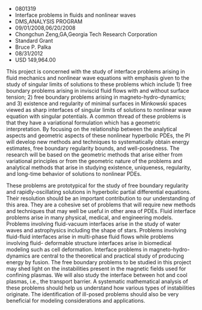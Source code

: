
* 0801319
* Interface problems in fluids and nonlinear waves
* DMS,ANALYSIS PROGRAM
* 09/01/2008,06/20/2008
* Chongchun Zeng,GA,Georgia Tech Research Corporation
* Standard Grant
* Bruce P. Palka
* 08/31/2012
* USD 149,964.00

This project is concerned with the study of interface problems arising in fluid
mechanics and nonlinear wave equations with emphasis given to the study of
singular limits of solutions to these problems which include 1) free boundary
problems arising in inviscid fluid flows with and without surface tension; 2)
free boundary problems arising in magneto-hydro-dynamics; and 3) existence and
regularity of minimal surfaces in Minkowski spaces viewed as sharp interfaces of
singular limits of solutions to nonlinear wave equation with singular
potentials. A common thread of these problems is that they have a variational
formulation which has a geometric interpretation. By focusing on the
relationship between the analytical aspects and geometric aspects of these
nonlinear hyperbolic PDEs, the PI will develop new methods and techniques to
systematically obtain energy estimates, free boundary regularity bounds, and
well-posedness. The research will be based on the geometric methods that arise
either from variational principles or from the geometric nature of the problems
and analytical methods that arise in studying existence, uniqueness, regularity,
and long-time behavior of solutions to nonlinear PDEs.

These problems are prototypical for the study of free boundary regularity and
rapidly-oscillating solutions in hyperbolic partial differential equations.
Their resolution should be an important contribution to our understanding of
this area. They are a cohesive set of problems that will require new methods and
techniques that may well be useful in other area of PDEs. Fluid interface
problems arise in many physical, medical, and engineering models. Problems
involving fluid-vacuum interfaces arise in the study of water waves and
astrophysics including the shape of stars. Problems involving fluid-fluid
interfaces arise in multi-phase fluid flows while problems involving fluid-
deformable structure interfaces arise in biomedical modeling such as cell
deformation. Interface problems in magneto-hydro-dynamics are central to the
theoretical and practical study of producing energy by fusion. The free boundary
problems to be studied in this project may shed light on the instabilities
present in the magnetic fields used for confining plasmas. We will also study
the interface between hot and cool plasmas, i.e., the transport barrier. A
systematic mathematical analysis of these problems should help us understand how
various types of instabilities originate. The identification of ill-posed
problems should also be very beneficial for modeling considerations and
applications.
